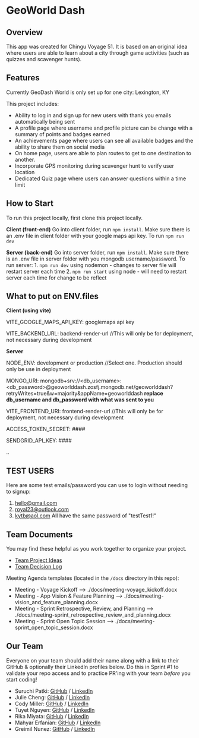 # GeoWorld Dash
## Overview
This app was created for Chingu Voyage 51. It is based on an original idea where users are able to learn about a city through game activities (such as quizzes and scavenger hunts).

## Features 
Currently GeoDash World is only set up for one city: Lexington, KY

This project includes:
 - Ability to log in and sign up for new users with thank you emails automatically being sent
 - A profile page where username and profile picture can be change with a summary of points and badges earned
 - An achievements page where users can see all available badges and the ability to share them on social media
 - On home page, users are able to plan routes to get to one destination to another. 
 - Incorporate GPS monitoring during scavenger hunt to verify user location
 - Dedicated Quiz page where users can answer questions within a time limit

## How to Start
To run this project locally, first clone this project locally.

**Client (front-end)**
Go into client folder, run `npm install`. Make sure there is an .env file in client folder with your google maps api key. To run `npm run dev`

**Server (back-end)**
Go into server folder, run `npm install`. Make sure there is an .env file in server folder with you mongodb username/password. To run server: 1. `npm run dev` using nodemon - changes to server file will restart server each time 2. `npm run start` using node - will need to restart server each time for change to be reflect

## What to put on ENV.files
**Client (using vite)**

VITE_GOOGLE_MAPS_API_KEY: googlemaps api key

VITE_BACKEND_URL: backend-render-url //This will only be for deployment, not necessary during development

**Server**

NODE_ENV: development or production  //Select one. Production should only be use in deployment

MONGO_URI: mongodb+srv://<db_username>:<db_password>@geoworlddash.zosfj.mongodb.net/geoworlddash?retryWrites=true&w=majority&appName=geoworlddash       __replace db_username and db_password with what was sent to you__

VITE_FRONTEND_URI: frontend-render-url //This will only be for deployment, not necessary during development

ACCESS_TOKEN_SECRET: ####

SENDGRID_API_KEY: ####

..
## TEST USERS
Here are some test emails/password you can use to login without needing to signup:
1. hello@gmail.com
2. royal23@outlook.com
3. kytb@aol.com
All have the same password of "testTest1!"

## Team Documents

You may find these helpful as you work together to organize your project.

- [Team Project Ideas](./docs/team_project_ideas.md)
- [Team Decision Log](./docs/team_decision_log.md)

Meeting Agenda templates (located in the `/docs` directory in this repo):

- Meeting - Voyage Kickoff --> ./docs/meeting-voyage_kickoff.docx
- Meeting - App Vision & Feature Planning --> ./docs/meeting-vision_and_feature_planning.docx
- Meeting - Sprint Retrospective, Review, and Planning --> ./docs/meeting-sprint_retrospective_review_and_planning.docx
- Meeting - Sprint Open Topic Session --> ./docs/meeting-sprint_open_topic_session.docx

## Our Team

Everyone on your team should add their name along with a link to their GitHub
& optionally their LinkedIn profiles below. Do this in Sprint #1 to validate
your repo access and to practice PR'ing with your team *before* you start
coding!

- Suruchi Patki: [GitHub](https://github.com/Supatki) / [LinkedIn](https://www.linkedin.com/in/suruchi-patki-b0710b195/)
- Julie Cheng: [GitHub](https://github.com/jucheng925) / [LinkedIn](https://www.linkedin.com/in/juliecheng925/)
- Cody Miller: [GitHub](https://github.com/CJMiller17) / [LinkedIn](https://www.linkedin.com/in/cjmiller17/)
- Tuyet Nguyen: [GitHub](https://github.com/hongtuyet91) / [LinkedIn](https://www.linkedin.com/in/nguyen-tuyet/)
- Rika Miyata: [GitHub](https://github.com/Tayrika) / [LinkedIn](https://www.linkedin.com/in/rika-miyata-4bab99243/)
- Mahyar Erfanian: [GitHub](https://github.com/Mahyar-98) / [LinkedIn](https://www.linkedin.com/in/mahyar-erfanian-67968279/)
- Greimil Nunez: [GitHub](https://github.com/Greimil) / [LinkedIn](https://www.linkedin.com/in/greimil-nu%C3%B1ez/)
